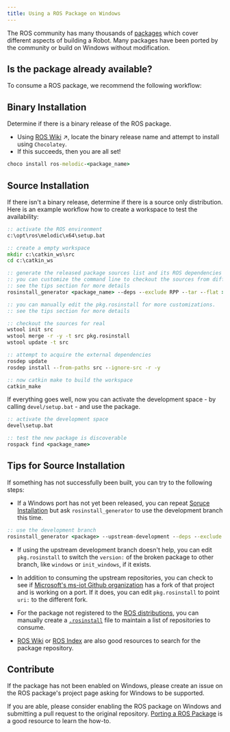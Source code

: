 ```yaml
---
title: Using a ROS Package on Windows
---
```


The ROS community has many thousands of [packages][package stats] which cover different aspects of building a Robot.
Many packages have been ported by the community or build on Windows without modification.

## Is the package already available?

To consume a ROS package, we recommend the following workflow:

## Binary Installation

Determine if there is a binary release of the ROS package.

* Using [ROS Wiki](http://wiki.ros.org) &nearr;, locate the binary release name and attempt to install using `Chocolatey`.
* If this succeeds, then you are all set!
```bat
choco install ros-melodic-<package_name>
```

## Source Installation

If there isn't a binary release, determine if there is a source only distribution.
Here is an example workflow how to create a workspace to test the availability:

```bat
:: activate the ROS environment
c:\opt\ros\melodic\x64\setup.bat

:: create a empty workspace
mkdir c:\catkin_ws\src
cd c:\catkin_ws

:: generate the released package sources list and its ROS dependencies
:: you can customize the command line to checkout the sources from different channels
:: see the tips section for more details
rosinstall_generator <package_name> --deps --exclude RPP --tar --flat > pkg.rosinstall

:: you can manually edit the pkg.rosinstall for more customizations.
:: see the tips section for more details

:: checkout the sources for real
wstool init src
wstool merge -r -y -t src pkg.rosinstall
wstool update -t src

:: attempt to acquire the external dependencies
rosdep update
rosdep install --from-paths src --ignore-src -r -y

:: now catkin make to build the workspace
catkin_make
```

If everything goes well, now you can activate the development space - by calling `devel/setup.bat` - and use the package.

```bat
:: activate the development space
devel\setup.bat

:: test the new package is discoverable
rospack find <package_name>
```

## Tips for Source Installation

If something has not successfully been built, you can try to the following steps:

* If a Windows port has not yet been released, you can repeat [Soruce Installation](#source-installation) but ask `rosinstall_generator` to use the development branch this time.
```bat
:: use the development branch
rosinstall_generator <package> --upstream-development --deps --exclude RPP > pkg.rosinstall
```

* If using the upstream development branch doesn't help, you can edit `pkg.rosinstall` to switch the `version:` of the broken package to other branch, like `windows` or `init_windows`, if it exists.

* In addition to consuming the upstream repositories, you can check to see if [Microsoft's ms-iot Github organization][ms-iot ros repos] has a fork of that project and is working on a port.
  If it does, you can edit `pkg.rosinstall` to point `uri:` to the different fork.

* For the package not registered to the [ROS distributions][rosdistro], you can manually create a [`.rosinstall`][rosinstall] file to maintain a list of repositories to consume.

* [ROS Wiki][wiki link] or [ROS Index][index link] are also good resources to search for the package repository.

## Contribute

If the package has not been enabled on Windows, please create an issue on the ROS package's project page asking for Windows to be supported. 

If you are able, please consider enabling the ROS package on Windows and submitting a pull request to the original repository. [Porting a ROS Package](PortingANode.md) is a good resource to learn the how-to.

[package stats]: https://index.ros.org/stats/
[wiki link]: https://wiki.ros.org/
[index link]: https://index.ros.org/
[ms-iot ros repos]: https://github.com/search?p=7&q=topic%3Aros+fork%3Atrue+org%3Ams-iot&type=Repositories
[rosdistro]: https://github.com/ros/rosdistro
[rosinstall]: https://www.ros.org/reps/rep-0126.html
